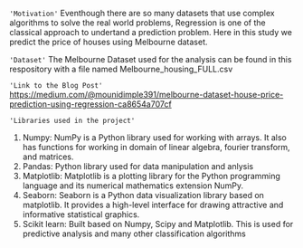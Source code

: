 `'Motivation'`
  Eventhough there are so many datasets that use complex algorithms to solve the real world problems, Regression is one of the classical approach to undertand a prediction problem. Here in this study we predict the price of houses using Melbourne dataset.

`'Dataset'`
The Melbourne Dataset used for the analysis can be found in this respository with a file named Melbourne_housing_FULL.csv

`'Link to the Blog Post'`
https://medium.com/@mounidimple391/melbourne-dataset-house-price-prediction-using-regression-ca8654a707cf

`'Libraries used in the project'`
1. Numpy: NumPy is a Python library used for working with arrays. It also has functions for working in domain of linear algebra, fourier transform, and matrices.
2. Pandas: Python library used for data manipulation and anlysis
3. Matplotlib: Matplotlib is a plotting library for the Python programming language and its numerical mathematics extension NumPy.
4. Seaborn: Seaborn is a Python data visualization library based on matplotlib. It provides a high-level interface for drawing attractive and informative statistical graphics.
5. Scikit learn:  Built based on Numpy, Scipy and Matplotlib. This is used for predictive analysis and many other classification algorithms


